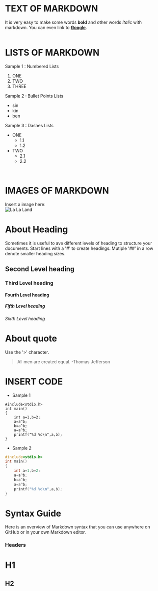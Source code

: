 # **TEXT OF MARKDOWN**<br>
It is very easy to make some words **bold** and other words *italic* with markdown. You can even link to [**Google**](www.google.com).
<br>
<br>

# **LISTS OF MARKDOWN**<br>
Sample 1 : Numbered Lists<br>
1. ONE<br>
2. TWO<br>
3. THREE<br>

Sample 2 : Bullet Points Lists<br>
* sin<br>
* kin<br>
* ben<br>

Sample 3 : Dashes Lists<br>
- ONE
  - 1.1
  - 1.2
- TWO<br>
  - 2.1
  - 2.2
<br>

# **IMAGES OF MARKDOWN**<br>
Insert a image here:<br>
![La La Land](https://github.com/sinkinben/nuaa-teaching2018/blob/master/images/psb.jpg?raw=true)
<br>

# About Heading 
Sometimes it is useful to ave different levels of heading to structure your documents. Start lines with a '#' to create headings. Mutiple '##' in a row denote smaller heading sizes.
## Second Level heading
### Third Level heading
#### Fourth Level heading
##### Fifth Level heading
###### Sixth Level heading

# About quote
Use the '>' character.
> All men are created equal.
> -Thomas Jefferson

# **INSERT CODE**
* Sample 1
```
#include<stdio.h>
int main()
{
	int a=1,b=2;
	a=a^b;
	b=a^b;
	a=a^b;
	printf("%d %d\n",a,b);
}
```
* Sample 2
```C
#include<stdio.h>
int main()
{
	int a=1,b=2;
	a=a^b;
	b=a^b;
	a=a^b;
	printf("%d %d\n",a,b);
}
```

# **Syntax Guide**
Here is an overview of Markdown syntax that you can use anywhere on GitHub or in your own Markdown editor.  
### Headers
<h1> H1
<h2> H2
